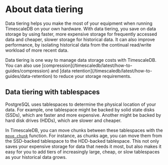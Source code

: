 # About data tiering
Data tiering helps you make the most of your equipment when running TimescaleDB
on your own hardware. With data tiering, you save on data storage by using
faster, more expensive storage for frequently accessed data and cheaper, slower
storage for historical data. It can also improve performance, by isolating
historical data from the continual read/write workload of more recent data.

<highlight type="note">
Data tiering is one way to manage data storage costs with TimescaleDB. You can
also use [compression](/timescaledb/latest/how-to-guides/compression) and [data
retention](/timescaledb/latest/how-to-guides/data-retention) to reduce your
storage requirements.
</highlight>

## Data tiering with tablespaces
PostgreSQL uses tablespaces to determine the physical location of your data. For
example, one tablespace might be backed by solid state disks (SSDs), which are
faster and more expensive. Another might be backed by hard disk drives (HDDs),
which are slower and cheaper.

In TimescaleDB, you can move chunks between these tablespaces with the
[`move_chunk`][api-move-chunk] function. For instance, as chunks age, you can
move them from the SSD-backed tablespace to the HDD-backed tablespace. This not
only saves your expensive storage for data that needs it most, but also makes
it easy for you to add tiers of increasingly large, cheap, or slow tablespaces
as your historical data grows.

[api-move-chunk]: /api/:currentVersion:/hypertable/move_chunk
